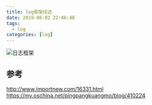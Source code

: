 ```yaml
---
title: log框架综述
date: 2019-06-02 22:46:48
tags: 
  - log
categories: [log]
---
```




![日志框架](/images/log框架综述/日志框架.png)



## 参考

http://www.importnew.com/16331.html
https://my.oschina.net/pingpangkuangmo/blog/410224